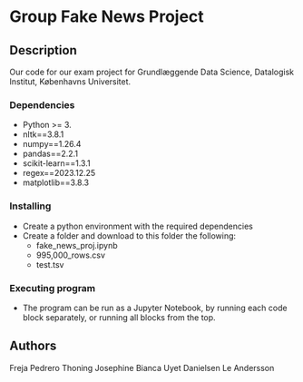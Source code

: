 # Group Fake News Project

## Description
Our code for our exam project for Grundlæggende Data Science, Datalogisk Institut, Københavns Universitet.

### Dependencies

* Python >= 3.
* nltk==3.8.1
* numpy==1.26.4
* pandas==2.2.1
* scikit-learn==1.3.1
* regex==2023.12.25
* matplotlib==3.8.3

### Installing

* Create a python environment with the required dependencies
* Create a folder and download to this folder the following:
  * fake_news_proj.ipynb
  * 995,000_rows.csv
  * test.tsv


### Executing program

* The program can be run as a Jupyter Notebook, by running each code block separately, or running all blocks from the top.

## Authors
Freja Pedrero Thoning
Josephine Bianca Uyet Danielsen
Le Andersson

